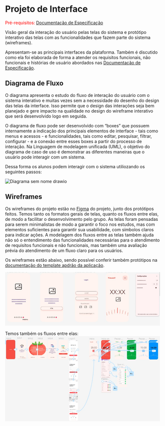 
# Projeto de Interface

<span style="color:red">Pré-requisitos: <a href="2-Especificação do Projeto.md"> Documentação de Especificação</a></span>

Visão geral da interação do usuário pelas telas do sistema e protótipo interativo das telas com as funcionalidades que fazem parte do sistema (wireframes).

Apresentam-se as principais interfaces da plataforma. Também é discutido como ela foi elaborada de forma a atender os requisitos funcionais, não funcionais e histórias de usuário abordados nas <a href="2-Especificação do Projeto.md"> Documentação de Especificação</a>.

## Diagrama de Fluxo

O diagrama apresenta o estudo do fluxo de interação do usuário com o sistema interativo e  muitas vezes sem a necessidade do desenho do design das telas da interface. Isso permite que o design das interações seja bem planejado e gere impacto na qualidade no design do wireframe interativo que será desenvolvido logo em seguida.

O diagrama de fluxo pode ser desenvolvido com “boxes” que possuem internamente a indicação dos principais elementos de interface - tais como menus e acessos - e funcionalidades, tais como editar, pesquisar, filtrar, configurar - e a conexão entre esses boxes a partir do processo de interação. Na Linguagem de modelagem unificada (UML), o objetivo do diagrama de caso de uso é demonstrar as diferentes maneiras que o usuário pode interagir com um sistema.

Dessa forma os alunos podem interagir com o sistema utiliozando os seguintes passos:

![Diagrama sem nome drawio](https://user-images.githubusercontent.com/75712250/187011909-b33c1892-87de-4159-b1c6-dcd2fbdaf5c9.svg)

## Wireframes

Os wireframes do projeto estão no [Figma](https://www.figma.com/file/j3IXXF3Ovc3VrjcOi2mTeV/TimeUP?node-id=32%3A462) do projeto, junto dos protótipos feitos. Temos tanto os formatos gerais de telas, quanto os fluxos entre elas, de modo a facilitar o desenvolvimento pelo grupo. As telas foram pensadas para serem minimalistas de modo a garantir o foco nos estudos, mas com elementos suficientes para garantir sua usabilidade, com símbolos claros para indicar ações. A modelagem dos fluxos entre as telas também ajuda não só o entendimento das funcionalidades necessárias para o atendimento de requisitos funcionais e não funcionais, mas também uma avaliação prévia do atendimento de um fluxo claro para os usuários.

Os wireframes estão abaixo, sendo possível conferir também protótipos na <a href="06-Template Padrão da Aplicação.md"> documentação do template apdrão da aplicação</a>.

![Wireframes](https://github.com/ICEI-PUC-Minas-PMV-ADS/TimeUpPomodoro/blob/Allana-Tavares/docs/img/wireframe.jpg?raw=true)

Temos também os fluxos entre elas:
![Fluxos de telas](https://github.com/ICEI-PUC-Minas-PMV-ADS/TimeUpPomodoro/blob/ee1442d903d0e495de4d03a4366b540ea9917ca4/docs/img/figma.jpg)
